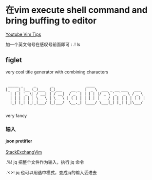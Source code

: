 

# 在vim execute shell command and bring buffing to editor

[Youtube Vim Tips](https://www.youtube.com/watch?v=dVIP72Uwt2A&list=LL&index=14&t=372s&ab_channel=BenKadel ":)")

加一个英文句号在感叹号前面即可
: .! ls



## figlet 

very cool title generator with combining characters  


```

 _____ _     _       _               ____                       
|_   _| |__ (_)___  (_)___    __ _  |  _ \  ___ _ __ ___   ___  
  | | | '_ \| / __| | / __|  / _` | | | | |/ _ \ '_ ` _ \ / _ \ 
  | | | | | | \__ \ | \__ \ | (_| | | |_| |  __/ | | | | | (_) |
  |_| |_| |_|_|___/ |_|___/  \__,_| |____/ \___|_| |_| |_|\___/ 
                                                                

```


very fancy





### 输入

#### json pretifier


[StackExchangVim](https://vi.stackexchange.com/questions/16906/how-to-format-json-file-in-vim ":)")

.%! jq 
把整个文件作为输入，执行 jq 命令

.'<>! jq  也可以用选中模式，变成jq的输入丢进去
